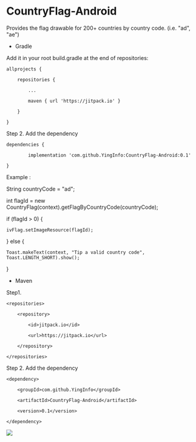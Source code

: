 # CountryFlag-Android


Provides the flag drawable for 200+ countries by country code. (i.e.  "ad",  "ae")


- Gradle 

Add it in your root build.gradle at the end of repositories:

	allprojects {

		repositories {

			...

			maven { url 'https://jitpack.io' }

		}

	}
	
Step 2. Add the dependency

	dependencies {
	
	        implementation 'com.github.YingInfo:CountryFlag-Android:0.1'
		
	}


Example : 

String countryCode = "ad";

int flagId = new CountryFlag(context).getFlagByCountryCode(countryCode);

if (flagId > 0) {

	ivFlag.setImageResource(flagId);
	
} else {

	Toast.makeText(context, "Tip a valid country code", Toast.LENGTH_SHORT).show();
	
}
		    


- Maven


Step1.

	<repositories>
	
		<repository>
		
		    <id>jitpack.io</id>
		    
		    <url>https://jitpack.io</url>
		    
		</repository>
		
	</repositories>
	
	
Step 2. Add the dependency

	<dependency>
	
	    <groupId>com.github.YingInfo</groupId>
	    
	    <artifactId>CountryFlag-Android</artifactId>
	    
	    <version>0.1</version>
	    
	</dependency>
	
	
[![](https://jitpack.io/v/YingInfo/CountryFlag-Android.svg)](https://jitpack.io/#YingInfo/CountryFlag-Android)
